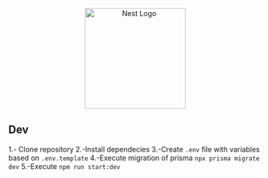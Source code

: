 <p align="center">
  <a href="http://nestjs.com/" target="blank"><img src="https://nestjs.com/img/logo-small.svg" width="200" alt="Nest Logo" /></a>
</p>

## Dev

1.- Clone repository
2.-Install dependecies
3.-Create `.env` file with variables based on `.env.template`
4.-Execute migration of prisma `npx prisma migrate dev`
5.-Execute `npm run start:dev`